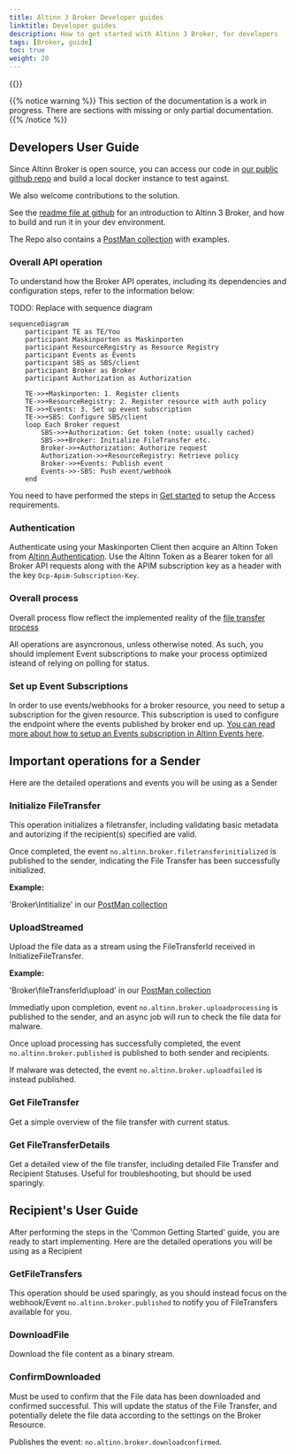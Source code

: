 ```yaml
---
title: Altinn 3 Broker Developer guides
linktitle: Developer guides
description: How to get started with Altinn 3 Broker, for developers
tags: [Broker, guide]
toc: true
weight: 20
---
```


{{<children />}}

{{% notice warning  %}}
This section of the documentation is a work in progress.
There are sections with missing or only partial documentation.
{{% /notice %}}

## Developers User Guide

Since Altinn Broker is open source, you can access our code in [our public github repo](https://github.com/Altinn/altinn-broker) and build a local docker instance to test against.

We also welcome contributions to the solution.

See the [readme file at github](https://github.com/Altinn/altinn-broker/blob/main/README.md) for an introduction to Altinn 3 Broker, and how to build and run it in your dev environment.

The Repo also contains a [PostMan collection](https://github.com/Altinn/altinn-broker/blob/main/altinn3-broker-postman-collection.json) with examples.

### Overall API operation

To understand how the Broker API operates, including its dependencies and configuration steps, refer to the information below:

TODO: Replace with sequence diagram

```mermaid
sequenceDiagram
    participant TE as TE/You
    participant Maskinporten as Maskinporten
    participant ResourceRegistry as Resource Registry
    participant Events as Events
    participant SBS as SBS/client
    participant Broker as Broker
    participant Authorization as Authorization

    TE->>+Maskinporten: 1. Register clients
    TE->>+ResourceRegistry: 2. Register resource with auth policy
    TE->>+Events: 3. Set up event subscription
    TE->>+SBS: Configure SBS/client
    loop Each Broker request
        SBS->>+Authorization: Get token (note: usually cached)
        SBS->>+Broker: Initialize FileTransfer etc.
        Broker->>+Authorization: Authorize request
        Authorization->>+ResourceRegistry: Retrieve policy
        Broker->>+Events: Publish event
        Events->>-SBS: Push event/webhook
    end
```

You need to have performed the steps in [Get started](../get-started/) to setup the Access requirements.

### Authentication

Authenticate using your Maskinporten Client then acquire an Altinn Token from [Altinn Authentication](https://docs.altinn.studio/authentication/architecture/accesstoken/).
Use the Altinn Token as a Bearer token for all Broker API requests along with the APIM subscription key as a header with the key `Ocp-Apim-Subscription-Key`.

### Overall process

Overall process flow reflect the implemented reality of the [file transfer process](../../basic-concepts/#file-transfer-process-states)

All operations are asyncronous, unless otherwise noted.
As such, you should implement Event subscriptions to make your process optimized isteand of relying on polling for status.

### Set up Event Subscriptions

In order to use events/webhooks for a broker resource, you need to setup a subscription for the given resource. This subscription is used to configure the endpoint where the events published by broker end up. [You can read more about how to setup an Events subscription in Altinn Events here](https://docs.altinn.studio/events/subscribe-to-events/developer-guides/setup-subscription/).

## Important operations for a Sender

Here are the detailed operations and events you will be using as a Sender

### Initialize FileTransfer

This operation initializes a filetransfer, including validating basic metadata and autorizing if the recipient(s) specified are valid.

Once completed, the event `no.altinn.broker.filetransferinitialized` is published to the sender, indicating the File Transfer has been successfully initialized.

**Example:**

'Broker\Intitialize' in our [PostMan collection](https://github.com/Altinn/altinn-broker/blob/main/altinn3-broker-postman-collection.json)

### UploadStreamed

Upload the file data as a stream using the FileTransferId received in InitializeFileTransfer.

**Example:**

'Broker\fileTransferId\upload' in our [PostMan collection](https://github.com/Altinn/altinn-broker/blob/main/altinn3-broker-postman-collection.json)

Immediatly upon completion, event `no.altinn.broker.uploadprocessing` is published to the sender, and an async job will run to check the file data for malware.

Once upload processing has successfully completed, the event `no.altinn.broker.published` is published to both sender and recipients.

If malware was detected, the event `no.altinn.broker.uploadfailed` is instead published.

### Get FileTransfer

Get a simple overview of the file transfer with current status.

### Get FileTransferDetails

Get a detailed view of the file transfer, including detailed File Transfer and Recipient Statuses. Useful for troubleshooting, but should be used sparingly.

## Recipient's User Guide

After performing the steps in the 'Common Getting Started' guide, you are ready to start implementing.
Here are the detailed operations you will be using as a Recipient

### GetFileTransfers

This operation should be used sparingly, as you should instead focus on the webhook/Event `no.altinn.broker.published` to notify you of FileTransfers available for you.

### DownloadFile

Download the file content as a binary stream.

### ConfirmDownloaded

Must be used to confirm that the File data has been downloaded and confirmed successful.
This will update the status of the File Transfer, and potentially delete the file data according to the settings on the Broker Resource.

Publishes the event: `no.altinn.broker.downloadconfirmed`.

